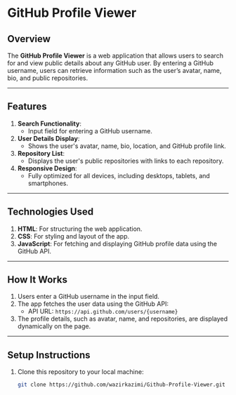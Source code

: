 # GitHub Profile Viewer  

## **Overview**  

The **GitHub Profile Viewer** is a web application that allows users to search for and view public details about any GitHub user. By entering a GitHub username, users can retrieve information such as the user’s avatar, name, bio, and public repositories.  

---

## **Features**  

1. **Search Functionality**:  
   - Input field for entering a GitHub username.  
2. **User Details Display**:  
   - Shows the user's avatar, name, bio, location, and GitHub profile link.  
3. **Repository List**:  
   - Displays the user's public repositories with links to each repository.  
4. **Responsive Design**:  
   - Fully optimized for all devices, including desktops, tablets, and smartphones.  

---

## **Technologies Used**  

1. **HTML**: For structuring the web application.  
2. **CSS**: For styling and layout of the app.  
3. **JavaScript**: For fetching and displaying GitHub profile data using the GitHub API.  

---

## **How It Works**  

1. Users enter a GitHub username in the input field.  
2. The app fetches the user data using the GitHub API:  
   - API URL: `https://api.github.com/users/{username}`  
3. The profile details, such as avatar, name, and repositories, are displayed dynamically on the page.  

---

## **Setup Instructions**  

1. Clone this repository to your local machine:  
   ```bash
   git clone https://github.com/wazirkazimi/Github-Profile-Viewer.git
